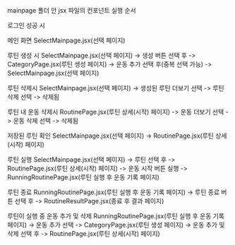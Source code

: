 mainpage 폴더 안 jsx 파일의 컨포넌트 실행 순서

로그인 성공 시

메인 화면
SelectMainpage.jsx(선택 페이지)

루틴 생성 시
SelectMainpage.jsx(선택 페이지) -> 생성 버튼 선택 후 -> CategoryPage.jsx(루틴 생성 페이지) -> 운동 추가 선택 후(중복 선택 가능) -> SelectMainpage.jsx(선택 페이지)

루틴 삭제시
SelectMainpage.jsx(선택 페이지) -> 생성된 루틴 더보기 선택 -> 루틴 삭제 선택 -> 삭제됨

루틴 내 운동 삭제시
RoutinePage.jsx(루틴 상세(시작) 페이지) -> 운동 더보기 선택 -> 운동 삭제 선택 -> 삭제됨

저장된 루틴 확인
SelectMainpage.jsx(선택 페이지) ->  RoutinePage.jsx(루틴 상세(시작) 페이지)

루틴 실행
SelectMainpage.jsx(선택 페이지) -> 루틴 선택 후 -> RoutinePage.jsx(루틴 상세(시작) 페이지) -> 운동 시작 버튼 실행 -> RunningRoutinePage.jsx(루틴 실행 후 운동 기록 페이지)

루틴 종료
RunningRoutinePage.jsx(루틴 실행 후 운동 기록 페이지) -> 루틴 종료 버튼 선택 후 -> RoutineResultPage.jsx(종료 후 결과 페이지)

루틴이 실행 중 운동 추가 및 삭제
RunningRoutinePage.jsx(루틴 실행 후 운동 기록 페이지) -> 운동 추가 선택 -> CategoryPage.jsx(루틴 생성 페이지) -> 운동 추가 및 삭제 선택 후 -> RoutinePage.jsx(루틴 상세(시작) 페이지)




